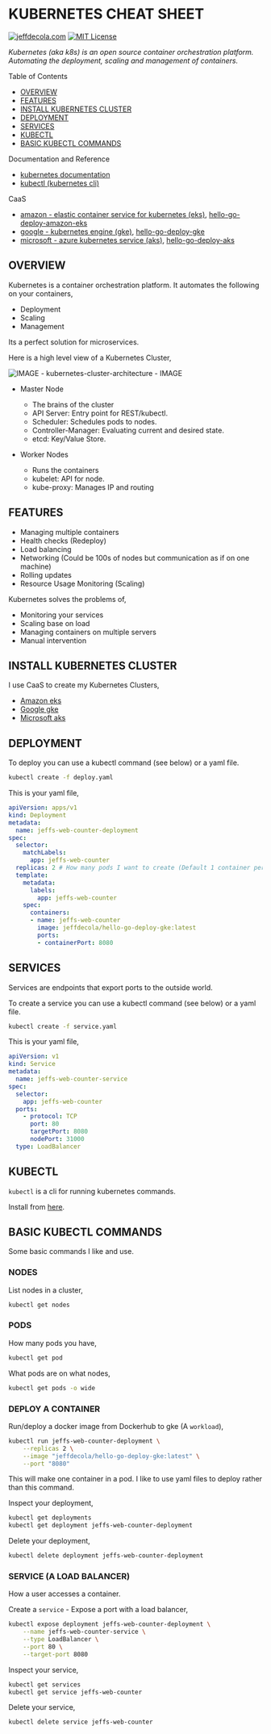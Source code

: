 # KUBERNETES CHEAT SHEET

[![jeffdecola.com](https://img.shields.io/badge/website-jeffdecola.com-blue)](https://jeffdecola.com)
[![MIT License](https://img.shields.io/:license-mit-blue.svg)](https://jeffdecola.mit-license.org)

_Kubernetes (aka k8s) is an open source container orchestration platform.
Automating the deployment, scaling and management of containers._

Table of Contents

* [OVERVIEW](https://github.com/JeffDeCola/my-cheat-sheets/tree/master/software/operations/orchestration/cluster-managers-resource-management-scheduling/kubernetes-cheat-sheet#overview)
* [FEATURES](https://github.com/JeffDeCola/my-cheat-sheets/tree/master/software/operations/orchestration/cluster-managers-resource-management-scheduling/kubernetes-cheat-sheet#features)
* [INSTALL KUBERNETES CLUSTER](https://github.com/JeffDeCola/my-cheat-sheets/tree/master/software/operations/orchestration/cluster-managers-resource-management-scheduling/kubernetes-cheat-sheet#install-kubernetes-cluster)
* [DEPLOYMENT](https://github.com/JeffDeCola/my-cheat-sheets/tree/master/software/operations/orchestration/cluster-managers-resource-management-scheduling/kubernetes-cheat-sheet#deployment)
* [SERVICES](https://github.com/JeffDeCola/my-cheat-sheets/tree/master/software/operations/orchestration/cluster-managers-resource-management-scheduling/kubernetes-cheat-sheet#services)
* [KUBECTL](https://github.com/JeffDeCola/my-cheat-sheets/tree/master/software/operations/orchestration/cluster-managers-resource-management-scheduling/kubernetes-cheat-sheet#kubectl)
* [BASIC KUBECTL COMMANDS](https://github.com/JeffDeCola/my-cheat-sheets/tree/master/software/operations/orchestration/cluster-managers-resource-management-scheduling/kubernetes-cheat-sheet#basic-kubectl-commands)

Documentation and Reference

* [kubernetes documentation](https://dcos.io/)
* [kubectl (kubernetes cli)](https://kubernetes.io/docs/reference/kubectl/overview/)

CaaS

* [amazon - elastic container service for kubernetes (eks)](https://github.com/JeffDeCola/my-cheat-sheets/tree/master/software/service-architectures/containers-as-a-service/amazon-elastic-container-service-for-kubernetes-cheat-sheet),
  [hello-go-deploy-amazon-eks](https://github.com/JeffDeCola/hello-go-deploy-amazon-eks)
* [google - kubernetes engine (gke)](https://github.com/JeffDeCola/my-cheat-sheets/tree/master/software/service-architectures/containers-as-a-service/google-kubernetes-engine-cheat-sheet),
  [hello-go-deploy-gke](https://github.com/JeffDeCola/hello-go-deploy-gke)
* [microsoft - azure kubernetes service (aks)](https://github.com/JeffDeCola/my-cheat-sheets/tree/master/software/service-architectures/containers-as-a-service/microsoft-azure-kubernetes-service-cheat-sheet),
  [hello-go-deploy-aks](https://github.com/JeffDeCola/hello-go-deploy-aks)

## OVERVIEW

Kubernetes is a container orchestration platform. It
automates the following on your containers,

* Deployment
* Scaling
* Management

Its a perfect solution for microservices.

Here is a high level view of a Kubernetes Cluster,

![IMAGE - kubernetes-cluster-architecture - IMAGE](../../../../../docs/pics/software/operations/kubernetes-cluster-architecture.svg)

* Master Node
  * The brains of the cluster
  * API Server: Entry point for REST/kubectl.
  * Scheduler: Schedules pods to nodes.
  * Controller-Manager: Evaluating current and desired state.
  * etcd: Key/Value Store.

* Worker Nodes
  * Runs the containers
  * kubelet: API for node.
  * kube-proxy: Manages IP and routing

## FEATURES

* Managing multiple containers
* Health checks (Redeploy)
* Load balancing
* Networking (Could be 100s of nodes but communication as if on one machine)
* Rolling updates
* Resource Usage Monitoring (Scaling)

Kubernetes solves the problems of,

* Monitoring your services
* Scaling base on load
* Managing containers on multiple servers
* Manual intervention

## INSTALL KUBERNETES CLUSTER

I use CaaS to create my Kubernetes Clusters,

* [Amazon eks](https://github.com/JeffDeCola/my-cheat-sheets/tree/master/software/service-architectures/containers-as-a-service/amazon-elastic-container-service-for-kubernetes-cheat-sheet)
* [Google gke](https://github.com/JeffDeCola/my-cheat-sheets/tree/master/software/service-architectures/containers-as-a-service/google-kubernetes-engine-cheat-sheet)
* [Microsoft aks](https://github.com/JeffDeCola/my-cheat-sheets/tree/master/software/service-architectures/containers-as-a-service/microsoft-azure-kubernetes-service-cheat-sheet)

## DEPLOYMENT

To deploy you can use a kubectl command (see below) or a yaml file.

```bash
kubectl create -f deploy.yaml
```

This is your yaml file,

```yaml
apiVersion: apps/v1
kind: Deployment
metadata:
  name: jeffs-web-counter-deployment
spec:
  selector:
    matchLabels:
      app: jeffs-web-counter
  replicas: 2 # How many pods I want to create (Default 1 container per pod)
  template:
    metadata:
      labels:
        app: jeffs-web-counter
    spec:
      containers:
      - name: jeffs-web-counter
        image: jeffdecola/hello-go-deploy-gke:latest
        ports:
        - containerPort: 8080
```

## SERVICES

Services are endpoints that export ports to the outside world.

To create a service you can use a kubectl command (see below)
or a yaml file.

```bash
kubectl create -f service.yaml
```

This is your yaml file,

```yaml
apiVersion: v1
kind: Service
metadata:
  name: jeffs-web-counter-service
spec:
  selector:
    app: jeffs-web-counter
  ports:
    - protocol: TCP
      port: 80
      targetPort: 8080
      nodePort: 31000
  type: LoadBalancer
```

## KUBECTL

`kubectl` is a cli for running kubernetes commands.

Install from [here](https://kubernetes.io/docs/tasks/tools/install-kubectl/).

## BASIC KUBECTL COMMANDS

Some basic commands I like and use.

### NODES

List nodes in a cluster,

```bash
kubectl get nodes
```

### PODS

How many pods you have,

```bash
kubectl get pod
```

What pods are on what nodes,

```bash
kubectl get pods -o wide
```

### DEPLOY A CONTAINER

Run/deploy a docker image from Dockerhub to gke (A `workload`),

```bash
kubectl run jeffs-web-counter-deployment \
    --replicas 2 \
    --image "jeffdecola/hello-go-deploy-gke:latest" \
    --port "8080"
```

This will make one container in a pod.
I like to use yaml files to deploy rather than this command.

Inspect your deployment,

```bash
kubectl get deployments
kubectl get deployment jeffs-web-counter-deployment
```

Delete your deployment,

```bash
kubectl delete deployment jeffs-web-counter-deployment
```

### SERVICE (A LOAD BALANCER)

How a user accesses a container.

Create a `service` - Expose a port with a load balancer,

```bash
kubectl expose deployment jeffs-web-counter-deployment \
    --name jeffs-web-counter-service \
    --type LoadBalancer \
    --port 80 \
    --target-port 8080
```

Inspect your service,

```bash
kubectl get services
kubectl get service jeffs-web-counter
```

Delete your service,

```bash
kubectl delete service jeffs-web-counter
```

